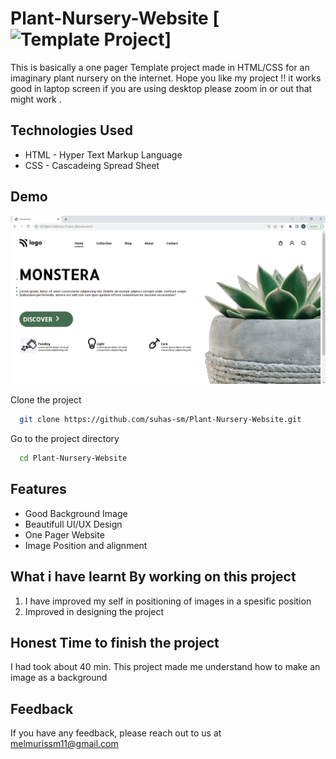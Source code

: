 # Plant-Nursery-Website [![Template Project](https://img.shields.io/badge/Technologies%20-HTML%2FCSS-brightgreen)]

This is basically a one pager Template project made in HTML/CSS for an imaginary plant nursery on the internet.
Hope you like my project !! it works good in laptop screen if you are using desktop please zoom in or out that might work .

## Technologies Used
  - HTML - Hyper Text Markup Language
  - CSS - Cascadeing Spread Sheet

## Demo
![page-img](./photos/page_img.PNG)

Clone the project

```bash
  git clone https://github.com/suhas-sm/Plant-Nursery-Website.git
```

Go to the project directory

```bash
  cd Plant-Nursery-Website
```
## Features

- Good Background Image
- Beautifull UI/UX Design
- One Pager Website
- Image Position and alignment

## What i have learnt By working on this project
1. I have improved my self in positioning of images in a spesific position
2. Improved in designing the project

## Honest Time to finish the project

I had took about 40 min. This project made me understand how to make an image as a background

## Feedback

If you have any feedback, please reach out to us at melmurissm11@gmail.com
